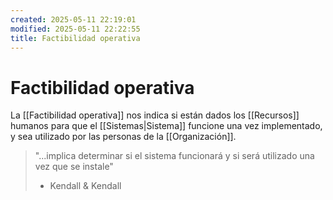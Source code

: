 ```yaml
---
created: 2025-05-11 22:19:01
modified: 2025-05-11 22:22:55
title: Factibilidad operativa
---
```


# Factibilidad operativa

La [[Factibilidad operativa]] nos indica si están dados los [[Recursos]] humanos para que el [[Sistemas|Sistema]] funcione una vez implementado, y sea utilizado por las personas de la [[Organización]].

> "...implica determinar si el sistema funcionará y si será utilizado una vez que se instale"
> 
> - Kendall & Kendall
